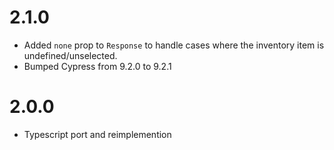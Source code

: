 # 2.1.0

-   Added `none` prop to `Response` to handle cases where the inventory item is undefined/unselected.
-   Bumped Cypress from 9.2.0 to 9.2.1

# 2.0.0

-   Typescript port and reimplemention
